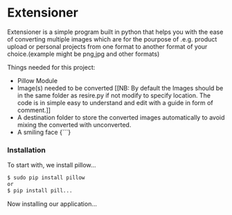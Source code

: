 # Extensioner

Extensioner is a simple program built in python that helps you with the ease of converting multiple images which are for the pourpose of .e.g. product upload or personal projects from one format to another format of your choice.(example might be png,jpg and other formats)

Things needed for this project:
  
  - Pillow Module
  - Image(s) needed to be converted
   [[NB: By default the Images should be in the same folder as resire.py if not modify to specify
       location. The code is in simple easy to understand and edit with a guide in form of comment.]]
  - A destination folder to store the converted images automatically to avoid mixing the converted with unconverted.
  - A smiling face {```}

### Installation

To start with, we install pillow...
```sh
$ sudo pip install pillow
or
$ pip install pill...

```
Now installing our application...

```sh


```
